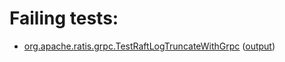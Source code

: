 # Failing tests: 

 * [org.apache.ratis.grpc.TestRaftLogTruncateWithGrpc](ratis-test/org.apache.ratis.grpc.TestRaftLogTruncateWithGrpc.txt) ([output](ratis-test/org.apache.ratis.grpc.TestRaftLogTruncateWithGrpc-output.txt))
